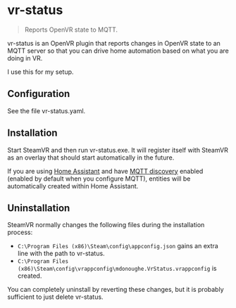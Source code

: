 # vr-status

> Reports OpenVR state to MQTT.

vr-status is an OpenVR plugin that reports changes in OpenVR state to an MQTT server so that you can drive home automation based on what you are doing in VR.

I use this for my setup.

## Configuration

See the file vr-status.yaml.

## Installation

Start SteamVR and then run vr-status.exe. It will register itself with SteamVR as an overlay that should start automatically in the future.

If you are using [Home Assistant] and have [MQTT discovery] enabled (enabled by default when you configure MQTT), entities will be automatically created within Home Assistant.

[Home Assistant]: https://www.home-assistant.io/
[MQTT discovery]: https://www.home-assistant.io/docs/mqtt/discovery/

## Uninstallation

SteamVR normally changes the following files during the installation process:

- `C:\Program Files (x86)\Steam\config\appconfig.json` gains an extra line with the path to vr-status.
- `C:\Program Files (x86)\Steam\config\vrappconfig\mdonoughe.VrStatus.vrappconfig` is created.

You can completely uninstall by reverting these changes, but it is probably sufficient to just delete vr-status.
